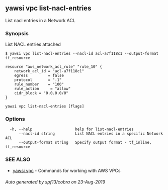 ## yawsi vpc list-nacl-entries

List nacl entries in a Network ACL

### Synopsis


List NACL entries attached

	$ yawsi vpc list-nacl-entries --nacl-id acl-a7f118c1 --output-format tf_resource

	resource "aws_network_acl_rule" "rule_10" {
		network_acl_id = "acl-a7f118c1"
		egress         = false
		protocol       = "-1"
		rule_number    = "100"
		rule_action     = "allow"
		cidr_block = "0.0.0.0/0"
	}


	

```
yawsi vpc list-nacl-entries [flags]
```

### Options

```
  -h, --help                   help for list-nacl-entries
      --nacl-id string         List NACL entries in a specific Network ACL
      --output-format string   Specify output format - tf_inline, tf_resource
```

### SEE ALSO
* [yawsi vpc](yawsi_vpc.md)	 - Commands for working with AWS VPCs

###### Auto generated by spf13/cobra on 23-Aug-2019
